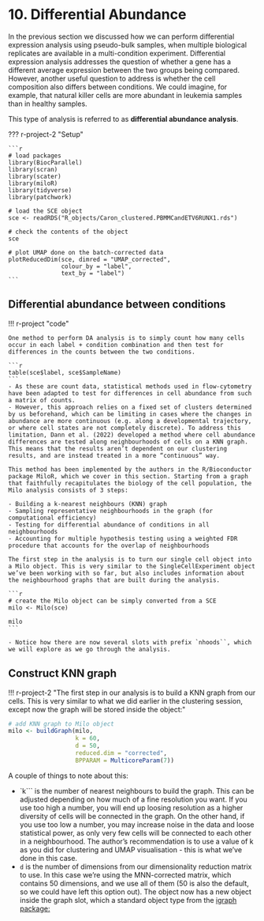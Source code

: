 # 10. Differential Abundance


In the previous section we discussed how we can perform differential expression analysis using pseudo-bulk samples, when multiple biological replicates are available in a multi-condition experiment. Differential expression analysis addresses the question of whether a gene has a different average expression between the two groups being compared. However, another useful question to address is whether the cell composition also differs between conditions. We could imagine, for example, that natural killer cells are more abundant in leukemia samples than in healthy samples.

This type of analysis is referred to as **differential abundance analysis**.

??? r-project-2 "Setup"

    ```r
    # load packages
    library(BiocParallel)
    library(scran)
    library(scater)
    library(miloR)
    library(tidyverse)
    library(patchwork)

    # load the SCE object
    sce <- readRDS("R_objects/Caron_clustered.PBMMCandETV6RUNX1.rds")

    # check the contents of the object
    sce

    # plot UMAP done on the batch-corrected data
    plotReducedDim(sce, dimred = "UMAP_corrected", 
                   colour_by = "label", 
                   text_by = "label")
    ```
## Differential abundance between conditions

!!! r-project "code"

    One method to perform DA analysis is to simply count how many cells occur in each label + condition combination and then test for differences in the counts between the two conditions.

    ```r
    table(sce$label, sce$SampleName)
    ```
    - As these are count data, statistical methods used in flow-cytometry have been adapted to test for differences in cell abundance from such a matrix of counts. 
    - However, this approach relies on a fixed set of clusters determined by us beforehand, which can be limiting in cases where the changes in abundance are more continuous (e.g. along a developmental trajectory, or where cell states are not completely discrete). To address this limitation, Dann et al. (2022) developed a method where cell abundance differences are tested along neighbourhoods of cells on a KNN graph. This means that the results aren’t dependent on our clustering results, and are instead treated in a more “continuous” way.

    This method has been implemented by the authors in the R/Bioconductor package MiloR, which we cover in this section. Starting from a graph that faithfully recapitulates the biology of the cell population, the Milo analysis consists of 3 steps:

    - Building a k-nearest neighbours (KNN) graph
    - Sampling representative neighbourhoods in the graph (for computational efficiency)
    - Testing for differential abundance of conditions in all neighbourhoods
    - Accounting for multiple hypothesis testing using a weighted FDR procedure that accounts for the overlap of neighbourhoods

    The first step in the analysis is to turn our single cell object into a Milo object. This is very similar to the SingleCellExperiment object we’ve been working with so far, but also includes information about the neighbourhood graphs that are built during the analysis.

    ```r
    # create the Milo object can be simply converted from a SCE
    milo <- Milo(sce)

    milo
    ```

    - Notice how there are now several slots with prefix `nhoods``, which we will explore as we go through the analysis.

##  Construct KNN graph

!!! r-project-2 "The first step in our analysis is to build a KNN graph from our cells. This is very similar to what we did earlier in the clustering session, except now the graph will be stored inside the object:"

```r
# add KNN graph to Milo object
milo <- buildGraph(milo, 
                   k = 60, 
                   d = 50, 
                   reduced.dim = "corrected", 
                   BPPARAM = MulticoreParam(7))
```

A couple of things to note about this:

- `k``` is the number of nearest neighbours to build the graph. This can be adjusted depending on how much of a fine resolution you want. If you use too high a number, you will end up loosing resolution as a higher diversity of cells will be connected in the graph. On the other hand, if you use too low a number, you may increase noise in the data and loose statistical power, as only very few cells will be connected to each other in a neighbourhood. The author’s recommendation is to use a value of k as you did for clustering and UMAP visualisation - this is what we’ve done in this case.
- `d` is the number of dimensions from our dimensionality reduction matrix to use. In this case we’re using the MNN-corrected matrix, which contains 50 dimensions, and we use all of them (50 is also the default, so we could have left this option out).
The object now has a new object inside the graph slot, which a standard object type from the [igraph package:](https://r.igraph.org/)